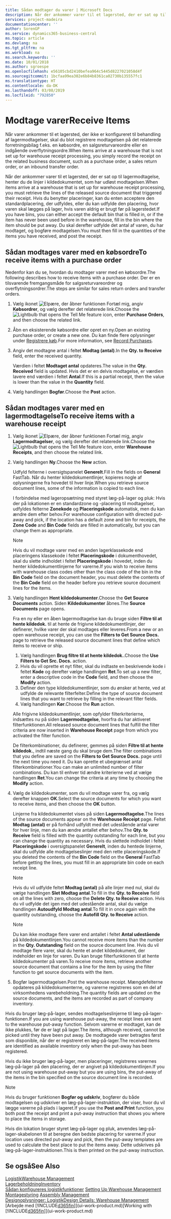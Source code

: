 ```yaml
---
title: Sådan modtager du varer | Microsoft Docs
description: Når der ankommer varer til et lagersted, der er sat op til lagermodtagelse, henter du de linjer i kildedokumentet, som har udløst modtagelsen.
services: project-madeira
documentationcenter: ''
author: SorenGP
ms.service: dynamics365-business-central
ms.topic: article
ms.devlang: na
ms.tgt_pltfrm: na
ms.workload: na
ms.search.keywords: ''
ms.date: 10/01/2018
ms.author: sgroespe
ms.openlocfilehash: e56105cbd2410befea964c5445d8227021058d4f
ms.sourcegitcommit: 1bcfaa99ea302e6b84b8361ca02730b135557fc1
ms.translationtype: HT
ms.contentlocale: da-DK
ms.lasthandoff: 03/08/2019
ms.locfileid: "792850"
---
```

# <a name="receive-items"></a><span data-ttu-id="4b22e-103">Modtage varer</span><span class="sxs-lookup"><span data-stu-id="4b22e-103">Receive Items</span></span>
<span data-ttu-id="4b22e-104">Når varer ankommer til et lagersted, der ikke er konfigureret til behandling af lagermodtagelser, skal du blot registrere modtagelsen på det relaterede forretningsbilag f.eks. en købsordre, en salgsreturvareordre eller en indgående overflytningsordre.</span><span class="sxs-lookup"><span data-stu-id="4b22e-104">When items arrive at a warehouse that is not set up for warehouse receipt processing, you simply record the receipt on the related business document, such as a purchase order, a sales return order, or an inbound transfer order.</span></span>

<span data-ttu-id="4b22e-105">Når der ankommer varer til et lagersted, der er sat op til lagermodtagelse, henter du de linjer i kildedokumentet, som har udløst modtagelsen.</span><span class="sxs-lookup"><span data-stu-id="4b22e-105">When items arrive at a warehouse that is set up for warehouse receipt processing, you must retrieve the lines of the released source document that triggered their receipt.</span></span> <span data-ttu-id="4b22e-106">Hvis du benytter placeringer, kan du enten acceptere den standardplacering, der udfyldes, eller du kan udfylde den placering, hvor varen skal lægges på lager, hvis varen aldrig er brugt før på lagerstedet.</span><span class="sxs-lookup"><span data-stu-id="4b22e-106">If you have bins, you can either accept the default bin that is filled in, or if the item has never been used before in the warehouse, fill in the bin where the item should be put away.</span></span> <span data-ttu-id="4b22e-107">Du skal derefter udfylde det antal af varen, du har modtaget, og bogføre modtagelsen.</span><span class="sxs-lookup"><span data-stu-id="4b22e-107">You must then fill in the quantities of the items you have received, and post the receipt.</span></span>  

## <a name="to-receive-items-with-a-purchase-order"></a><span data-ttu-id="4b22e-108">Sådan modtages varer med en købsordre</span><span class="sxs-lookup"><span data-stu-id="4b22e-108">To receive items with a purchase order</span></span>
<span data-ttu-id="4b22e-109">Nedenfor kan du se, hvordan du modtager varer med en købsordre.</span><span class="sxs-lookup"><span data-stu-id="4b22e-109">The following describes how to receive items with a purchase order.</span></span> <span data-ttu-id="4b22e-110">Der er en tilsvarende fremgangsmåde for salgsreturvareordrer og overflytningsordrer.</span><span class="sxs-lookup"><span data-stu-id="4b22e-110">The steps are similar for sales return orders and transfer orders.</span></span>  
1. <span data-ttu-id="4b22e-111">Vælg ikonet ![Elpære, der åbner funktionen Fortæl mig](media/ui-search/search_small.png "Fortæl mig, hvad du vil foretage dig"), angiv **Købsordrer**, og vælg derefter det relaterede link.</span><span class="sxs-lookup"><span data-stu-id="4b22e-111">Choose the ![Lightbulb that opens the Tell Me feature](media/ui-search/search_small.png "Tell me what you want to do") icon, enter **Purchase Orders**, and then choose the related link.</span></span>
2. <span data-ttu-id="4b22e-112">Åbn en eksisterende købsordre eller opret en ny.</span><span class="sxs-lookup"><span data-stu-id="4b22e-112">Open an existing purchase order, or create a new one.</span></span> <span data-ttu-id="4b22e-113">Du kan finde flere oplysninger under [Registrere køb](purchasing-how-record-purchases.md).</span><span class="sxs-lookup"><span data-stu-id="4b22e-113">For more information, see [Record Purchases](purchasing-how-record-purchases.md).</span></span>
3. <span data-ttu-id="4b22e-114">Angiv det modtagne antal i feltet **Modtag (antal)**.</span><span class="sxs-lookup"><span data-stu-id="4b22e-114">In the **Qty. to Receive** field, enter the received quantity.</span></span>

    <span data-ttu-id="4b22e-115">Værdien i feltet **Modtaget antal** opdateres.</span><span class="sxs-lookup"><span data-stu-id="4b22e-115">The value in the **Qty. Received** field is updated.</span></span> <span data-ttu-id="4b22e-116">Hvis det er en delvis modtagelse, er værdien lavere end værdien i feltet **Antal**.</span><span class="sxs-lookup"><span data-stu-id="4b22e-116">If this is a partial receipt, then the value is lower than the value in the **Quantity** field.</span></span>
4. <span data-ttu-id="4b22e-117">Vælg handlingen **Bogfør**.</span><span class="sxs-lookup"><span data-stu-id="4b22e-117">Choose the **Post** action.</span></span>

## <a name="to-receive-items-with-a-warehouse-receipt"></a><span data-ttu-id="4b22e-118">Sådan modtages varer med en lagermodtagelse</span><span class="sxs-lookup"><span data-stu-id="4b22e-118">To receive items with a warehouse receipt</span></span>
1.  <span data-ttu-id="4b22e-119">Vælg ikonet ![Elpære, der åbner funktionen Fortæl mig](media/ui-search/search_small.png "Fortæl mig, hvad du vil foretage dig"), angiv **Lagermodtagelser**, og vælg derefter det relaterede link.</span><span class="sxs-lookup"><span data-stu-id="4b22e-119">Choose the ![Lightbulb that opens the Tell Me feature](media/ui-search/search_small.png "Tell me what you want to do") icon, enter **Warehouse Receipts**, and then choose the related link.</span></span>  
2.  <span data-ttu-id="4b22e-120">Vælg handlingen **Ny**.</span><span class="sxs-lookup"><span data-stu-id="4b22e-120">Choose the **New** action.</span></span>  

    <span data-ttu-id="4b22e-121">Udfyld felterne i oversigtspanelet **Generelt**.</span><span class="sxs-lookup"><span data-stu-id="4b22e-121">Fill in the fields on **General** FastTab.</span></span> <span data-ttu-id="4b22e-122">Når du henter kildedokumentlinjer, kopieres nogle af oplysningerne fra hovedet til hver linje.</span><span class="sxs-lookup"><span data-stu-id="4b22e-122">When you retrieve source document lines, some of the information is copied to each line.</span></span>  

    <span data-ttu-id="4b22e-123">I forbindelse med lageropsætning med styret læg-på-lager og pluk: Hvis der på lokationen er en standardzone og -placering til modtagelser, udfyldes felterne **Zonekode** og **Placeringskode** automatisk, men du kan ændre dem efter behov.</span><span class="sxs-lookup"><span data-stu-id="4b22e-123">For warehouse configuration with directed put-away and pick, if the location has a default zone and bin for receipts, the **Zone Code** and **Bin Code** fields are filled in automatically, but you can change them as appropriate.</span></span>  

    > [!NOTE]  
    >  <span data-ttu-id="4b22e-124">Hvis du vil modtage varer med en anden lagerklassekode end placeringens klassekode i feltet **Placeringskode** i dokumenthovedet, skal du slette indholdet i feltet **Placeringskode** i hovedet, inden du henter kildedokumentlinjerne for varerne.</span><span class="sxs-lookup"><span data-stu-id="4b22e-124">If you wish to receive items with warehouse class codes other than the class code of the bin in the **Bin Code** field on the document header, you must delete the contents of the **Bin Code** field on the header before you retrieve source document lines for the items.</span></span>  
3.  <span data-ttu-id="4b22e-125">Vælg handlingen **Hent kildedokumenter**.</span><span class="sxs-lookup"><span data-stu-id="4b22e-125">Choose the **Get Source Documents** action.</span></span> <span data-ttu-id="4b22e-126">Siden **Kildedokumenter** åbnes.</span><span class="sxs-lookup"><span data-stu-id="4b22e-126">The **Source Documents** page opens.</span></span>

    <span data-ttu-id="4b22e-127">Fra en ny eller en åben lagermodtagelse kan du bruge siden **Filtre til at hente kildedok.** til at hente de frigivne kildedokumentlinjer, der definerer, hvilke varer der skal modtages eller leveres.</span><span class="sxs-lookup"><span data-stu-id="4b22e-127">From a new or an open warehouse receipt, you can use the **Filters to Get Source Docs.** page to retrieve the released source document lines that define which items to receive or ship.</span></span>

    1. <span data-ttu-id="4b22e-128">Vælg handlingen **Brug filtre til at hente kildedok.**.</span><span class="sxs-lookup"><span data-stu-id="4b22e-128">Choose the **Use Filters to Get Src. Docs.** action.</span></span>  
    2. <span data-ttu-id="4b22e-129">Hvis du vil oprette et nyt filter, skal du indtaste en beskrivende kode i feltet **Kode** og derefter vælge handlingen **Ret**.</span><span class="sxs-lookup"><span data-stu-id="4b22e-129">To set up a new filter, enter a descriptive code in the **Code** field, and then choose the **Modify** action.</span></span>  
    3. <span data-ttu-id="4b22e-130">Definer den type kildedokumentlinjer, som du ønsker at hente, ved at udfylde de relevante filterfelter.</span><span class="sxs-lookup"><span data-stu-id="4b22e-130">Define the type of source document lines that you want to retrieve by filling in the relevant filter fields.</span></span>  
    4. <span data-ttu-id="4b22e-131">Vælg handlingen **Kør**.</span><span class="sxs-lookup"><span data-stu-id="4b22e-131">Choose the **Run** action.</span></span>  

    <span data-ttu-id="4b22e-132">Alle frigivne kildedokumentlinjer, som opfylder filterkriterierne, indsættes nu på siden **Lagermodtagelse**, hvorfra du har aktiveret filterfunktionen.</span><span class="sxs-lookup"><span data-stu-id="4b22e-132">All released source document lines that fulfill the filter criteria are now inserted in **Warehouse Receipt** page from which you activated the filter function.</span></span>  

    <span data-ttu-id="4b22e-133">De filterkombinationer, du definerer, gemmes på siden **Filtre til at hente kildedok.**, indtil næste gang du skal bruge dem.</span><span class="sxs-lookup"><span data-stu-id="4b22e-133">The filter combinations that you define are saved on the **Filters to Get Source Docs.** page until the next time you need it.</span></span> <span data-ttu-id="4b22e-134">Du kan oprette et ubegrænset antal filterkombinationer.</span><span class="sxs-lookup"><span data-stu-id="4b22e-134">You can make an unlimited number of filter combinations.</span></span> <span data-ttu-id="4b22e-135">Du kan til enhver tid ændre kriterierne ved at vælge handlingen **Ret**.</span><span class="sxs-lookup"><span data-stu-id="4b22e-135">You can change the criteria at any time by choosing the **Modify** action.</span></span>

4.  <span data-ttu-id="4b22e-136">Vælg de kildedokumenter, som du vil modtage varer fra, og vælg derefter knappen **OK**.</span><span class="sxs-lookup"><span data-stu-id="4b22e-136">Select the source documents for which you want to receive items, and then choose the **OK** button.</span></span>  

    <span data-ttu-id="4b22e-137">Linjerne fra kildedokumentet vises på siden **Lagermodtagelse**.</span><span class="sxs-lookup"><span data-stu-id="4b22e-137">The lines of the source documents appear on the **Warehouse Receipt** page.</span></span> <span data-ttu-id="4b22e-138">Feltet **Modtag (antal)** er på forhånd udfyldt med det udestående antal varer for hver linje, men du kan ændre antallet efter behov.</span><span class="sxs-lookup"><span data-stu-id="4b22e-138">The **Qty. to Receive** field is filled with the quantity outstanding for each line, but you can change the quantity as necessary.</span></span> <span data-ttu-id="4b22e-139">Hvis du slettede indholdet i feltet **Placeringskode** i oversigtspanelet **Generelt**, inden du hentede linjerne, skal du udfylde alle modtagelseslinjer med den rette placeringskode.</span><span class="sxs-lookup"><span data-stu-id="4b22e-139">If you deleted the contents of the **Bin Code** field on the **General** FastTab before getting the lines, you must fill in an appropriate bin code on each receipt line.</span></span>  

    > [!NOTE]  
    >  <span data-ttu-id="4b22e-140">Hvis du vil udfylde feltet **Modtag (antal)** på alle linjer med nul, skal du vælge handlingen **Slet Modtag antal**.</span><span class="sxs-lookup"><span data-stu-id="4b22e-140">To fill in the **Qty. to Receive** field on all the lines with zero, choose the **Delete Qty. to Receive** action.</span></span> <span data-ttu-id="4b22e-141">Hvis du vil udfylde det igen med det udestående antal, skal du vælge handlingen **Autoudfyld Modtag antal**.</span><span class="sxs-lookup"><span data-stu-id="4b22e-141">To fill it in once again with the quantity outstanding, choose the **Autofill Qty. to Receive** action.</span></span>  

    > [!NOTE]  
    >  <span data-ttu-id="4b22e-142">Du kan ikke modtage flere varer end antallet i feltet **Antal udestående** på kildedokumentlinjen.</span><span class="sxs-lookup"><span data-stu-id="4b22e-142">You cannot receive more items than the number in the **Qty. Outstanding** field on the source document line.</span></span> <span data-ttu-id="4b22e-143">Hvis du vil modtage flere varer, skal du hente et andet kildedokument, der indeholder en linje for varen. Du kan bruge filterfunktionen til at hente kildedokumenter på varen.</span><span class="sxs-lookup"><span data-stu-id="4b22e-143">To receive more items, retrieve another source document that contains a line for the item by using the filter function to get source documents with the item.</span></span>  

5.  <span data-ttu-id="4b22e-144">Bogfør lagermodtagelsen.</span><span class="sxs-lookup"><span data-stu-id="4b22e-144">Post the warehouse receipt.</span></span> <span data-ttu-id="4b22e-145">Mængdefelterne opdateres på kildedokumenterne, og varerne registreres som en del af virksomhedens varebeholdning.</span><span class="sxs-lookup"><span data-stu-id="4b22e-145">The quantity fields are updated on the source documents, and the items are recorded as part of company inventory.</span></span>  

<span data-ttu-id="4b22e-146">Hvis du bruger læg-på-lager, sendes modtagelseslinjerne til læg-på-lager-funktionen.</span><span class="sxs-lookup"><span data-stu-id="4b22e-146">If you are using warehouse put-away, the receipt lines are sent to the warehouse put-away function.</span></span> <span data-ttu-id="4b22e-147">Selvom varerne er modtaget, kan de ikke plukkes, før de er lagt på lager.</span><span class="sxs-lookup"><span data-stu-id="4b22e-147">The items, although received, cannot be picked until they have been put away.</span></span> <span data-ttu-id="4b22e-148">De modtagede varer betragtes først som disponible, når der er registreret en læg-på-lager.</span><span class="sxs-lookup"><span data-stu-id="4b22e-148">The received items are identified as available inventory only when the put-away has been registered.</span></span>  

<span data-ttu-id="4b22e-149">Hvis du ikke bruger læg-på-lager, men placeringer, registreres varernes læg-på-lager på den placering, der er angivet på kildedokumentlinjen.</span><span class="sxs-lookup"><span data-stu-id="4b22e-149">If you are not using warehouse put-away but you are using bins, the put-away of the items in the bin specified on the source document line is recorded.</span></span>  

> [!NOTE]  
>  <span data-ttu-id="4b22e-150">Hvis du bruger funktionen **Bogfør og udskriv**, bogfører du både modtagelsen og udskriver en læg-på-lager-instruktion, der viser, hvor du vil lægge varerne på plads i lageret.</span><span class="sxs-lookup"><span data-stu-id="4b22e-150">If you use the **Post and Print** function, you both post the receipt and print a put-away instruction that shows you where to place the items in storage.</span></span>  
>   
>  <span data-ttu-id="4b22e-151">Hvis din lokation bruger styret læg-på-lager og pluk, anvendes læg-på-lager-skabelonen til at beregne den bedste placering for varerne.</span><span class="sxs-lookup"><span data-stu-id="4b22e-151">If your location uses directed put-away and pick, then the put-away templates are used to calculate the best place to put the items away.</span></span> <span data-ttu-id="4b22e-152">Dette udskrives på læg-på-lager-instruktionen.</span><span class="sxs-lookup"><span data-stu-id="4b22e-152">This is then printed on the put-away instruction.</span></span>  

## <a name="see-also"></a><span data-ttu-id="4b22e-153">Se også</span><span class="sxs-lookup"><span data-stu-id="4b22e-153">See Also</span></span>  
[<span data-ttu-id="4b22e-154">Logistik</span><span class="sxs-lookup"><span data-stu-id="4b22e-154">Warehouse Management</span></span>](warehouse-manage-warehouse.md)  
[<span data-ttu-id="4b22e-155">Lagerbeholdning</span><span class="sxs-lookup"><span data-stu-id="4b22e-155">Inventory</span></span>](inventory-manage-inventory.md)  
<span data-ttu-id="4b22e-156">[Sådan konfigureres logistikfunktioner](warehouse-setup-warehouse.md)   </span><span class="sxs-lookup"><span data-stu-id="4b22e-156">[Setting Up Warehouse Management](warehouse-setup-warehouse.md)   </span></span>  
<span data-ttu-id="4b22e-157">[Montagestyring](assembly-assemble-items.md)  </span><span class="sxs-lookup"><span data-stu-id="4b22e-157">[Assembly Management](assembly-assemble-items.md)  </span></span>  
[<span data-ttu-id="4b22e-158">Designoplysninger: Logistik</span><span class="sxs-lookup"><span data-stu-id="4b22e-158">Design Details: Warehouse Management</span></span>](design-details-warehouse-management.md)  
<span data-ttu-id="4b22e-159">[Arbejde med [!INCLUDE[d365fin](includes/d365fin_md.md)]](ui-work-product.md)</span><span class="sxs-lookup"><span data-stu-id="4b22e-159">[Working with [!INCLUDE[d365fin](includes/d365fin_md.md)]](ui-work-product.md)</span></span>
